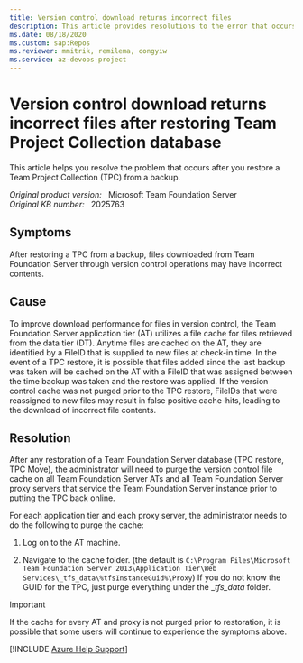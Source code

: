 ```yaml
---
title: Version control download returns incorrect files
description: This article provides resolutions to the error that occurs after you restore a Team Project Collection from a backup.
ms.date: 08/18/2020
ms.custom: sap:Repos
ms.reviewer: mmitrik, remilema, congyiw
ms.service: az-devops-project
---
```

# Version control download returns incorrect files after restoring Team Project Collection database

This article helps you resolve the problem that occurs after you restore a Team Project Collection (TPC) from a backup.

_Original product version:_ &nbsp; Microsoft Team Foundation Server  
_Original KB number:_ &nbsp; 2025763  

## Symptoms

After restoring a TPC from a backup, files downloaded from Team Foundation Server through version control operations may have incorrect contents.

## Cause

To improve download performance for files in version control, the Team Foundation Server application tier (AT) utilizes a file cache for files retrieved from the data tier (DT). Anytime files are cached on the AT, they are identified by a FileID that is supplied to new files at check-in time. In the event of a TPC restore, it is possible that files added since the last backup was taken will be cached on the AT with a FileID that was assigned between the time backup was taken and the restore was applied. If the version control cache was not purged prior to the TPC restore, FileIDs that were reassigned to new files may result in false positive cache-hits, leading to the download of incorrect file contents.

## Resolution

After any restoration of a Team Foundation Server database (TPC restore, TPC Move), the administrator will need to purge the version control file cache on all Team Foundation Server ATs and all Team Foundation Server proxy servers that service the Team Foundation Server instance prior to putting the TPC back online.

For each application tier and each proxy server, the administrator needs to do the following to purge the cache:

1. Log on to the AT machine.

2. Navigate to the cache folder. (the default is `C:\Program Files\Microsoft Team Foundation Server 2013\Application Tier\Web Services\_tfs_data\%tfsInstanceGuid%\Proxy`) If you do not know the GUID for the TPC, just purge everything under the __tfs_data_ folder.

> [!IMPORTANT]
> If the cache for every AT and proxy is not purged prior to restoration, it is possible that some users will continue to experience the symptoms above.

[!INCLUDE [Azure Help Support](../../includes/azure-help-support.md)]
